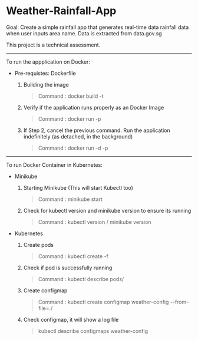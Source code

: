# Weather-Rainfall-App

Goal:
Create a simple rainfall app that generates real-time data rainfall data when user inputs area name.
Data is extracted from data.gov.sg

This project is a technical assessment.

---

To run the appplication on Docker:
- Pre-requistes: Dockerfile

    1. Building the image
       > Command : docker build -t <name>
    2. Verify if the application runs properly as an Docker Image
       > Command : docker run -p <port number> <name>
    3. If Step 2, cancel the previous command. Run the application indefinitely (as detached, in the background)
       > Command : docker run -d -p <port number> <name>

---

To run Docker Container in Kubernetes:

- Minikube
    1. Starting Minikube (This will start Kubectl too)
       > Command : minikube start 
    2. Check for kubectl version and minikube version to ensure its running 
       > Command : kubectl version / minikube version
    
- Kubernetes 
    1. Create pods 
       > Command : kubectl create -f <filename> 
    2. Check if pod is successfully running 
       > Command : kubectl describe pods/<filename> 
    3. Create configmap 
       > Command : kubectl create configmap weather-config --from-file=./<filename> 
    4. Check configmap, it will show a log file
       > kubectl describe configmaps weather-config
